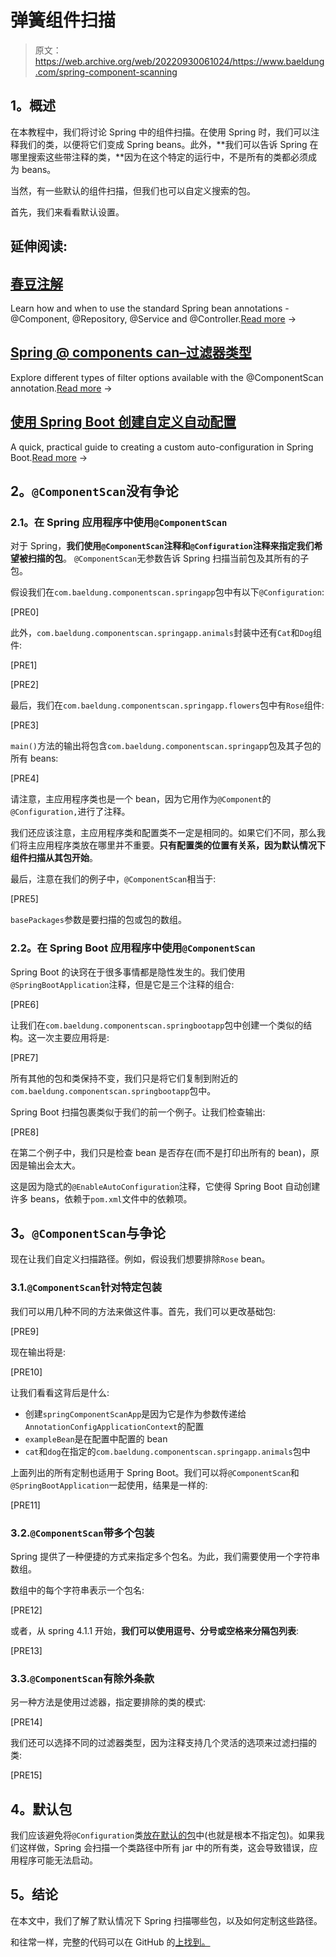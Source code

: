# 弹簧组件扫描

> 原文：<https://web.archive.org/web/20220930061024/https://www.baeldung.com/spring-component-scanning>

## **1。概述**

在本教程中，我们将讨论 Spring 中的组件扫描。在使用 Spring 时，我们可以注释我们的类，以便将它们变成 Spring beans。此外，**我们可以告诉 Spring 在哪里搜索这些带注释的类，**因为在这个特定的运行中，不是所有的类都必须成为 beans。

当然，有一些默认的组件扫描，但我们也可以自定义搜索的包。

首先，我们来看看默认设置。

## 延伸阅读:

## [春豆注解](/web/20221022100854/https://www.baeldung.com/spring-bean-annotations)

Learn how and when to use the standard Spring bean annotations - @Component, @Repository, @Service and @Controller.[Read more](/web/20221022100854/https://www.baeldung.com/spring-bean-annotations) →

## [Spring @ components can–过滤器类型](/web/20221022100854/https://www.baeldung.com/spring-componentscan-filter-type)

Explore different types of filter options available with the @ComponentScan annotation.[Read more](/web/20221022100854/https://www.baeldung.com/spring-componentscan-filter-type) →

## [使用 Spring Boot 创建自定义自动配置](/web/20221022100854/https://www.baeldung.com/spring-boot-custom-auto-configuration)

A quick, practical guide to creating a custom auto-configuration in Spring Boot.[Read more](/web/20221022100854/https://www.baeldung.com/spring-boot-custom-auto-configuration) →

## **2。`@ComponentScan`没有争论**

### **2.1。在 Spring 应用程序中使用`@ComponentScan`**

对于 Spring，**我们使用`@ComponentScan`注释和`@Configuration`注释来指定我们希望被扫描的包**。 `@ComponentScan`无参数告诉 Spring 扫描当前包及其所有的子包。

假设我们在`com.baeldung.componentscan.springapp`包中有以下`@Configuration`:

[PRE0]

此外，`com.baeldung.componentscan.springapp.animals`封装中还有`Cat`和`Dog`组件:

[PRE1]

[PRE2]

最后，我们在`com.baeldung.componentscan.springapp.flowers`包中有`Rose`组件:

[PRE3]

`main()`方法的输出将包含`com.baeldung.componentscan.springapp`包及其子包的所有 beans:

[PRE4]

请注意，主应用程序类也是一个 bean，因为它用作为`@Component`的`@Configuration,`进行了注释。

我们还应该注意，主应用程序类和配置类不一定是相同的。如果它们不同，那么我们将主应用程序类放在哪里并不重要。**只有配置类的位置有关系，因为默认情况下组件扫描从其包开始**。

最后，注意在我们的例子中，`@ComponentScan`相当于:

[PRE5]

`basePackages`参数是要扫描的包或包的数组。

### **2.2。在 Spring Boot 应用程序中使用`@ComponentScan`**

Spring Boot 的诀窍在于很多事情都是隐性发生的。我们使用`@SpringBootApplication`注释，但是它是三个注释的组合:

[PRE6]

让我们在`com.baeldung.componentscan.springbootapp`包中创建一个类似的结构。这一次主要应用将是:

[PRE7]

所有其他的包和类保持不变，我们只是将它们复制到附近的`com.baeldung.componentscan.springbootapp`包中。

Spring Boot 扫描包裹类似于我们的前一个例子。让我们检查输出:

[PRE8]

在第二个例子中，我们只是检查 bean 是否存在(而不是打印出所有的 bean)，原因是输出会太大。

这是因为隐式的`@EnableAutoConfiguration`注释，它使得 Spring Boot 自动创建许多 beans，依赖于`pom.xml`文件中的依赖项。

## **3。`@ComponentScan`与争论**

现在让我们自定义扫描路径。例如，假设我们想要排除`Rose` bean。

### 3.1.`@ComponentScan`针对特定包装

我们可以用几种不同的方法来做这件事。首先，我们可以更改基础包:

[PRE9]

现在输出将是:

[PRE10]

让我们看看这背后是什么:

*   创建`springComponentScanApp`是因为它是作为参数传递给`AnnotationConfigApplicationContext`的配置
*   `exampleBean`是在配置中配置的 bean
*   `cat`和`dog`在指定的`com.baeldung.componentscan.springapp.animals`包中

上面列出的所有定制也适用于 Spring Boot。我们可以将`@ComponentScan`和`@SpringBootApplication`一起使用，结果是一样的:

[PRE11]

### 3.2.`@ComponentScan`带多个包装

Spring 提供了一种便捷的方式来指定多个包名。为此，我们需要使用一个字符串数组。

数组中的每个字符串表示一个包名:

[PRE12]

或者，从 spring 4.1.1 开始，**我们可以使用逗号、分号或空格来分隔包列表**:

[PRE13]

### 3.3.`@ComponentScan`有除外条款

另一种方法是使用过滤器，指定要排除的类的模式:

[PRE14]

我们还可以选择不同的过滤器类型，因为注释支持几个灵活的选项来过滤扫描的类:

[PRE15]

## **4。默认包**

我们应该避免将`@Configuration`类[放在默认的包](https://web.archive.org/web/20221022100854/https://docs.spring.io/spring-boot/docs/current/reference/html/using-boot-structuring-your-code.html)中(也就是根本不指定包)。如果我们这样做，Spring 会扫描一个类路径中所有 jar 中的所有类，这会导致错误，应用程序可能无法启动。

## **5。结论**

在本文中，我们了解了默认情况下 Spring 扫描哪些包，以及如何定制这些路径。

和往常一样，完整的代码可以在 GitHub 的[上找到。](https://web.archive.org/web/20221022100854/https://github.com/eugenp/tutorials/tree/master/spring-boot-modules/spring-boot-di)